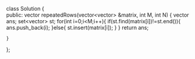 class Solution
{   
    public:
    vector<int> repeatedRows(vector<vector<int>> &matrix, int M, int N) 
    { 
        vector<int> ans;
        set<vector<int>> st;
        for(int i=0;i<M;i++){
            if(st.find(matrix[i])!=st.end()){
                ans.push_back(i);
            }else{
                st.insert(matrix[i]);
            }
        }
        return ans;
      
    } 
};
